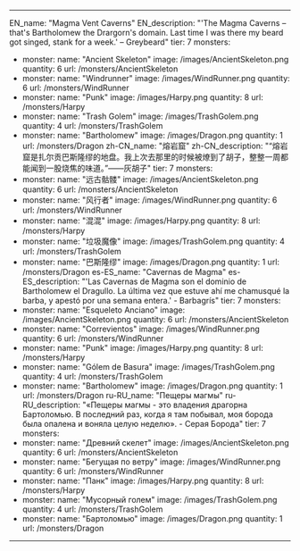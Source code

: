 ---

EN_name: "Magma Vent Caverns"
EN_description: "'The Magma Caverns – that's Bartholomew the Drargorn's domain. Last time I was there my beard got singed, stank for a week.' – Greybeard"
tier: 7
monsters:
  - monster:
    name: "Ancient Skeleton"
    image: /images/AncientSkeleton.png
    quantity: 6
    url: /monsters/AncientSkeleton
  - monster:
    name: "Windrunner"
    image: /images/WindRunner.png
    quantity: 6
    url: /monsters/WindRunner
  - monster:
    name: "Punk"
    image: /images/Harpy.png
    quantity: 8
    url: /monsters/Harpy
  - monster:
    name: "Trash Golem"
    image: /images/TrashGolem.png
    quantity: 4
    url: /monsters/TrashGolem
  - monster:
    name: "Bartholomew"
    image: /images/Dragon.png
    quantity: 1
    url: /monsters/Dragon
zh-CN_name: "熔岩窟"
zh-CN_description: "“熔岩窟是扎尔贡巴斯隆缪的地盘。我上次去那里的时候被燎到了胡子，整整一周都能闻到一股烧焦的味道。”——灰胡子"
tier: 7
monsters:
  - monster:
    name: "远古骷髅"
    image: /images/AncientSkeleton.png
    quantity: 6
    url: /monsters/AncientSkeleton
  - monster:
    name: "风行者"
    image: /images/WindRunner.png
    quantity: 6
    url: /monsters/WindRunner
  - monster:
    name: "混混"
    image: /images/Harpy.png
    quantity: 8
    url: /monsters/Harpy
  - monster:
    name: "垃圾魔像"
    image: /images/TrashGolem.png
    quantity: 4
    url: /monsters/TrashGolem
  - monster:
    name: "巴斯隆缪"
    image: /images/Dragon.png
    quantity: 1
    url: /monsters/Dragon
es-ES_name: "Cavernas de Magma"
es-ES_description: "'Las Cavernas de Magma son el dominio de Bartholomew el Dragullo. La última vez que estuve ahí me chamusqué la barba, y apestó por una semana entera.' - Barbagrís"
tier: 7
monsters:
  - monster:
    name: "Esqueleto Anciano"
    image: /images/AncientSkeleton.png
    quantity: 6
    url: /monsters/AncientSkeleton
  - monster:
    name: "Correvientos"
    image: /images/WindRunner.png
    quantity: 6
    url: /monsters/WindRunner
  - monster:
    name: "Punk"
    image: /images/Harpy.png
    quantity: 8
    url: /monsters/Harpy
  - monster:
    name: "Gólem de Basura"
    image: /images/TrashGolem.png
    quantity: 4
    url: /monsters/TrashGolem
  - monster:
    name: "Bartholomew"
    image: /images/Dragon.png
    quantity: 1
    url: /monsters/Dragon
ru-RU_name: "Пещеры магмы"
ru-RU_description: "«Пещеры магмы - это владения драгорна Бартоломью. В последний раз, когда я там побывал, моя борода была опалена и воняла целую неделю». - Серая Борода"
tier: 7
monsters:
  - monster:
    name: "Древний скелет"
    image: /images/AncientSkeleton.png
    quantity: 6
    url: /monsters/AncientSkeleton
  - monster:
    name: "Бегущая по ветру"
    image: /images/WindRunner.png
    quantity: 6
    url: /monsters/WindRunner
  - monster:
    name: "Панк"
    image: /images/Harpy.png
    quantity: 8
    url: /monsters/Harpy
  - monster:
    name: "Мусорный голем"
    image: /images/TrashGolem.png
    quantity: 4
    url: /monsters/TrashGolem
  - monster:
    name: "Бартоломью"
    image: /images/Dragon.png
    quantity: 1
    url: /monsters/Dragon
---